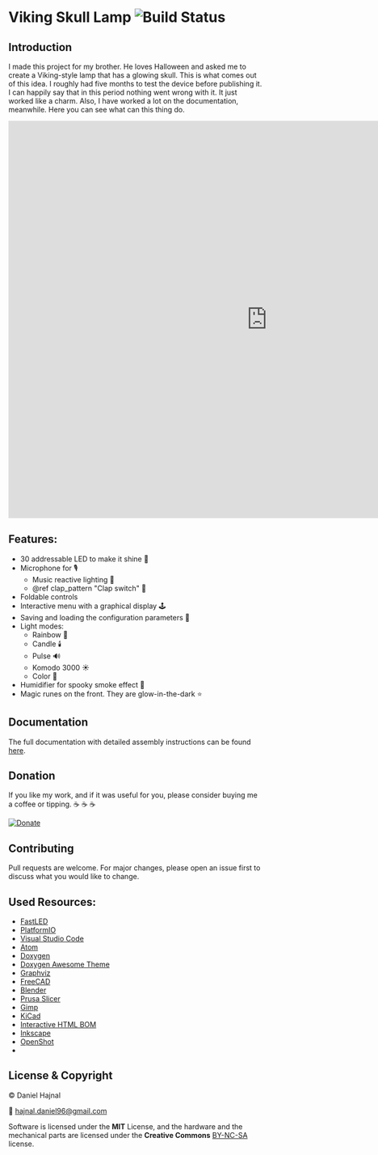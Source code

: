 # Viking Skull Lamp ![Build Status](https://github.com/dani007200964/Viking-Skull-Lamp/actions/workflows/compile_test.yml/badge.svg?branch=main)

## Introduction

I ​made this project for my brother. He loves Halloween and asked me to create a Viking-style lamp that has a glowing skull.
This is what comes out of this idea. I roughly had five months to test the device before publishing it. I can happily say
that in this period nothing went wrong with it. It just worked like a charm. Also, I have worked a lot on the documentation,
meanwhile. Here you can see what can this thing do.

<p align="center"><iframe width="1024" height="786" src="https://www.youtube.com/embed/T2uH4yskYew" title="YouTube video player" frameborder="0" allow="accelerometer; autoplay; clipboard-write; encrypted-media; gyroscope; picture-in-picture" allowfullscreen></iframe></iframe></p>

## Features:
* 30 addressable LED to make it shine :rotating_light:
* Microphone for :studio_microphone:
  * Music reactive lighting :musical_note:
  * @ref clap_pattern "Clap switch" :clap:
* Foldable controls
* Interactive menu with a graphical display :joystick:
* Saving and loading the configuration parameters :floppy_disk:
* Light modes:
  * Rainbow :rainbow:
  * Candle :candle:
  * Pulse :loud_sound:
  * Komodo 3000 :sunny:
  * Color :art:
* Humidifier for spooky smoke effect :ghost:
* Magic runes on the front. They are glow-in-the-dark :star:

## Documentation

The full documentation with detailed assembly instructions can be found [here]( --MISSING-- ).

## Donation

If you like my work, and if it was useful for you, please consider buying me a coffee or tipping. :coffee: :coffee: :coffee:

[![Donate](https://img.shields.io/badge/Donate-PayPal-green.svg)](https://www.paypal.com/donate?hosted_button_id=YFGZD78H6K2CS)

## Contributing

Pull requests are welcome. For major changes, please open an issue first to discuss what you would like to change.

## Used Resources:

* [FastLED](https://github.com/FastLED/FastLED)
* [PlatformIO](https://platformio.org/)
* [Visual Studio Code](https://code.visualstudio.com/)
* [Atom](https://atom.io/)
* [Doxygen](https://doxygen.nl/manual/tables.html)
* [Doxygen Awesome Theme](https://github.com/jothepro/doxygen-awesome-css)
* [Graphviz](https://graphviz.org/)
* [FreeCAD](https://www.freecadweb.org/)
* [Blender](https://www.blender.org/)
* [Prusa Slicer](https://github.com/prusa3d/PrusaSlicer/releases)
* [Gimp](https://www.gimp.org/)
* [KiCad](https://www.kicad.org/)
* [Interactive HTML BOM](https://github.com/openscopeproject/InteractiveHtmlBom)
* [Inkscape](https://inkscape.org/)
* [OpenShot](https://www.openshot.org/)
* [<model-viewer>](https://modelviewer.dev/)

## License & Copyright

© Daniel Hajnal

:email: hajnal.daniel96@gmail.com

Software is licensed under the __MIT__ License, and the hardware and the mechanical parts are licensed under the __Creative Commons__ [BY-NC-SA](https://creativecommons.org/licenses/by-nc-sa/4.0/) license.
